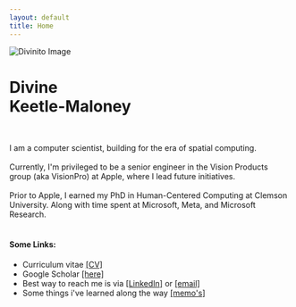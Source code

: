 ```yaml
---
layout: default
title: Home
---
```


<div class="content">
    <div class="intro">
        <div class="image-and-text">
            <div class="image">
                <img src="{{ '/assets/images/Divinito.png' | relative_url }}" alt="Divinito Image">
            </div>
            <div class="text">
                <h1>Divine <br> Keetle-Maloney</h1>
                <br>
                <p>
                    I am a computer scientist, building for the era of spatial computing.<br><br>
                    Currently, I'm privileged to be a senior engineer in the Vision Products group (aka VisionPro) at Apple, where I lead future initiatives.<br><br>
                    Prior to Apple, I earned my PhD in Human-Centered Computing at Clemson University. Along with time spent at Microsoft, Meta, and Microsoft Research.<br><br>
                    <h4>Some Links:</h4>
                        <ul>
                            <li>Curriculum vitae <a href="/cv">[CV]</a></li>
                            <li>Google Scholar <a href="https://scholar.google.com/citations?user=Dw1QA6sAAAAJ&hl=en&oi=ao">[here]</a></li>
                            <li>Best way to reach me is via <a href="https://www.linkedin.com/in/divine-maloney/">[LinkedIn]</a> or <a href="mailto:divinekmaloney@gmail.com">[email]</a></li>
                             <li>Some things i've learned along the way <a href="/memo">[memo's]</a> </li>
                        </ul>
                </p>
            </div>
        </div>
    </div>
</div>


